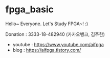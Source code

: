 # fpga_basic

Hello~ Everyone. Let's Study FPGA~! :)

Donation : 3333-18-482940 (카카오뱅크, 김주한)

- youtube : https://www.youtube.com/aifpga
- blog : https://aifpga.tistory.com/
